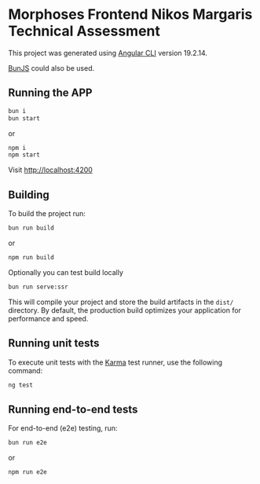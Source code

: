 # Morphoses Frontend Nikos Margaris Technical Assessment

This project was generated using [Angular CLI](https://github.com/angular/angular-cli) version 19.2.14.

[BunJS](https://bun.sh/) could also be used.

## Running the APP

```bash
bun i
bun start
```

or

```bash
npm i
npm start
```

Visit [http://localhost:4200](http://localhost:4200)

## Building

To build the project run:

```bash
bun run build
```

or

```bash
npm run build
```

Optionally you can test build locally

```bash
bun run serve:ssr
```

This will compile your project and store the build artifacts in the `dist/` directory. By default, the production build optimizes your application for performance and speed.


## Running unit tests

To execute unit tests with the [Karma](https://karma-runner.github.io) test runner, use the following command:

```bash
ng test
```

## Running end-to-end tests

For end-to-end (e2e) testing, run:

```bash
bun run e2e
```

or

```bash
npm run e2e
```

